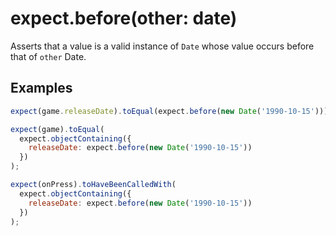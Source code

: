 # expect.before(other: date)

Asserts that a value is a valid instance of `Date` whose value occurs before that of `other` Date.

## Examples

```js
expect(game.releaseDate).toEqual(expect.before(new Date('1990-10-15')));
```

```js
expect(game).toEqual(
  expect.objectContaining({
    releaseDate: expect.before(new Date('1990-10-15'))
  })
);
```

```js
expect(onPress).toHaveBeenCalledWith(
  expect.objectContaining({
    releaseDate: expect.before(new Date('1990-10-15'))
  })
);
```

